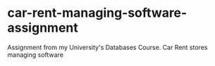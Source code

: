 # car-rent-managing-software-assignment
Assignment from my University's Databases Course. Car Rent stores managing software
